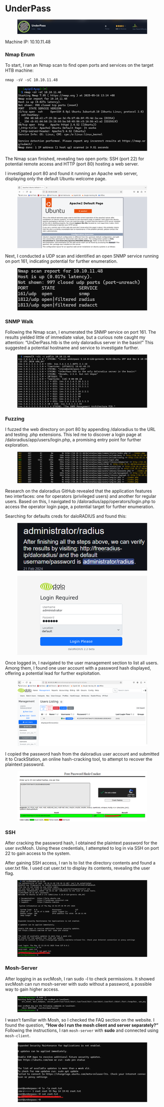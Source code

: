 # UnderPass

<figure><img src="../../.gitbook/assets/image (12).png" alt=""><figcaption></figcaption></figure>

Machine IP: 10.10.11.48

### Nmap Enum

To start, I ran an Nmap scan to find open ports and services on the target HTB machine:

```
nmap -sV -sC 10.10.11.48
```

<figure><img src="../../.gitbook/assets/image (9).png" alt=""><figcaption></figcaption></figure>

The Nmap scan finished, revealing two open ports: SSH (port 22) for potential remote access and HTTP (port 80) hosting a web server.

I investigated port 80 and found it running an Apache web server, displaying only the default Ubuntu welcome page.

<figure><img src="../../.gitbook/assets/image (1) (1) (1) (1) (1).png" alt=""><figcaption></figcaption></figure>

Next, I conducted a UDP scan and identified an open SNMP service running on port 161, indicating potential for further enumeration.

<figure><img src="../../.gitbook/assets/image (2) (1) (1) (1) (1).png" alt=""><figcaption></figcaption></figure>

### SNMP Walk&#x20;

Following the Nmap scan, I enumerated the SNMP service on port 161.  The results yielded little of immediate value, but a curious note caught my attention: “UnDerPass.htb is the only daloradius server in the basin!” This suggested a potential hostname and service to investigate further.

<figure><img src="../../.gitbook/assets/image (3) (1) (1) (1) (1).png" alt=""><figcaption></figcaption></figure>

### Fuzzing

I fuzzed the web directory on port 80 by appending /daloradius to the URL and testing .php extensions. This led me to discover a login page at /daloradius/app/users/login.php, a promising entry point for further exploration.

<figure><img src="../../.gitbook/assets/image (4) (1) (1) (1).png" alt=""><figcaption></figcaption></figure>

Research on the daloradius GitHub revealed that the application features two interfaces: one for operators (privileged users) and another for regular users. Based on this, I navigated to /daloradius/app/operators/login.php to access the operator login page, a potential target for further enumeration.

Searching for defaults creds for daloRADIUS and found this:

<figure><img src="../../.gitbook/assets/image (6) (1).png" alt=""><figcaption></figcaption></figure>

<figure><img src="../../.gitbook/assets/image (5) (1) (1).png" alt=""><figcaption></figcaption></figure>

Once logged in, I navigated to the user management section to list all users. Among them, I found one user account with a password hash displayed, offering a potential lead for further exploitation.

<figure><img src="../../.gitbook/assets/image (7) (1).png" alt=""><figcaption></figcaption></figure>

I copied the password hash from the daloradius user account and submitted it to CrackStation, an online hash-cracking tool, to attempt to recover the plaintext password.

<figure><img src="../../.gitbook/assets/image (8) (1).png" alt=""><figcaption></figcaption></figure>

### SSH

After cracking the password hash, I obtained the plaintext password for the user svcMosh. Using these credentials, I attempted to log in via SSH on port 22 to gain access to the system.

After gaining SSH access, I ran ls to list the directory contents and found a user.txt file. I used cat user.txt to display its contents, revealing the user flag.

<figure><img src="../../.gitbook/assets/image (9) (1).png" alt=""><figcaption></figcaption></figure>

### Mosh-Server

After logging in as svcMosh, I ran sudo -l to check permissions. It showed svcMosh can run mosh-server with sudo without a password, a possible way to gain higher access.

<figure><img src="../../.gitbook/assets/image (10).png" alt=""><figcaption></figcaption></figure>

I wasn’t familiar with Mosh, so I checked the FAQ section on the website. I found the question, **“How do I run the mosh client and server separately?”** Following the instructions, I ran `mosh-server` with **sudo** and connected using `mosh-client`.

<figure><img src="../../.gitbook/assets/image (11).png" alt=""><figcaption></figcaption></figure>
